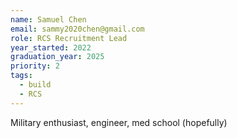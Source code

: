 ```yaml
---
name: Samuel Chen
email: sammy2020chen@gmail.com
role: RCS Recruitment Lead
year_started: 2022
graduation_year: 2025
priority: 2
tags:
  - build
  - RCS
---
```

Military enthusiast, engineer, med school (hopefully)